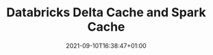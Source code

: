 ---
title: "Databricks Delta Cache and Spark Cache"
date: 2021-09-10T16:38:47+01:00
description : "Databricks Delta Cache and Spark Cache"
type: blog
image: images/portfolio/databricks-delta-spark-cache/adb-delta-spark-cache-portfolio.png
categories: ["Azure", "Databricks"]
draft: false
url: "blog/databricks-delta-spark-cache"

---